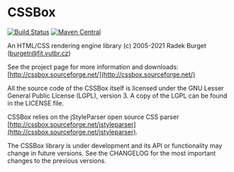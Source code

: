 CSSBox
======

[![Build Status](https://travis-ci.org/radkovo/CSSBox.svg?branch=master)](https://travis-ci.org/radkovo/CSSBox)
[![Maven Central](https://maven-badges.herokuapp.com/maven-central/net.sf.cssbox/cssbox/badge.png)](https://maven-badges.herokuapp.com/maven-central/net.sf.cssbox/cssbox)

An HTML/CSS rendering engine library
(c) 2005-2021 Radek Burget (burgetr@fit.vutbr.cz)

See the project page for more information and downloads:
[http://cssbox.sourceforge.net/](http://cssbox.sourceforge.net/)

All the source code of the CSSBox itself is licensed under the GNU Lesser General
Public License (LGPL), version 3. A copy of the LGPL can be found 
in the LICENSE file.

CSSBox relies on the jStyleParser open source CSS parser 
[http://cssbox.sourceforge.net/jstyleparser](http://cssbox.sourceforge.net/jstyleparser).

The CSSBox library is under development and its API or functionality may change in future versions.
See the CHANGELOG for the most important changes to the previous versions.
